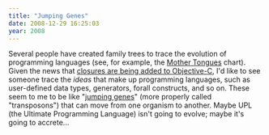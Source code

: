 ```yaml
---
title: "Jumping Genes"
date: 2008-12-29 16:25:03
year: 2008
---
```

Several people have created family trees to trace the evolution of programming languages (see, for example, the <a href="http://www.digibarn.com/collections/posters/tongues/tongues.jpg">Mother Tongues</a> chart). Given the news that <a href="http://www.mikeash.com/?page=pyblog/friday-qa-2008-12-26.html">closures are being added to Objective-C</a>, I'd like to see someone trace the <em>ideas</em> that make up programming languages, such as user-defined data types, generators, forall constructs, and so on. These seem to me to be like "<a href="http://en.wikipedia.org/wiki/Jumping_Genes">jumping genes</a>" (more properly called "transposons") that can move from one organism to another. Maybe UPL (the Ultimate Programming Language) isn't going to evolve; maybe it's going to accrete...

